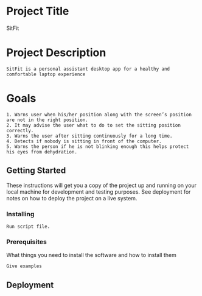 # Project Title

SitFit

# Project Description

```
SitFit is a personal assistant desktop app for a healthy and comfortable laptop experience
```

# Goals

```
1. Warns user when his/her position along with the screen’s position are not in the right position.
2. It may advise the user what to do to set the sitting position correctly.
3. Warns the user after sitting continuously for a long time.
4. Detects if nobody is sitting in front of the computer.
5. Warns the person if he is not blinking enough this helps protect his eyes from dehydration.

```

## Getting Started

These instructions will get you a copy of the project up and running on your local machine for development and testing purposes. See deployment for notes on how to deploy the project on a live system.

### Installing

```
Run script file.
```

### Prerequisites

What things you need to install the software and how to install them

```
Give examples
```

## Deployment




